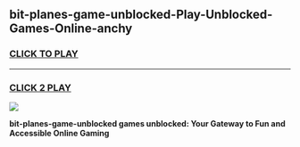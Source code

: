 
## bit-planes-game-unblocked-Play-Unblocked-Games-Online-anchy
<h3>
<a href="https://premium76.site?title=bit-planes-game-unblocked&ref=25A">CLICK TO PLAY</a></h3>
<hr>

<h3>
<a href="https://premium76.site?title=bit-planes-game-unblocked&ref=25A">CLICK 2 PLAY</a>
  
</h3>

<a href="https://premium76.site?title=bit-planes-game-unblocked&ref=25A"><img src="https://clearcache.store/games.png"></a>


**bit-planes-game-unblocked games unblocked: Your Gateway to Fun and Accessible Online Gaming**
